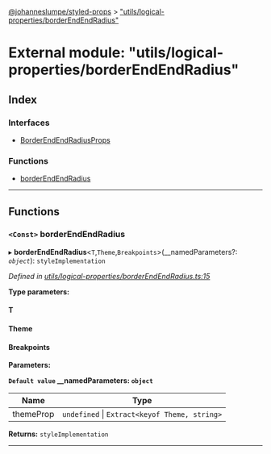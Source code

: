 [@johanneslumpe/styled-props](../README.md) > ["utils/logical-properties/borderEndEndRadius"](../modules/_utils_logical_properties_borderendendradius_.md)

# External module: "utils/logical-properties/borderEndEndRadius"

## Index

### Interfaces

* [BorderEndEndRadiusProps](../interfaces/_utils_logical_properties_borderendendradius_.borderendendradiusprops.md)

### Functions

* [borderEndEndRadius](_utils_logical_properties_borderendendradius_.md#borderendendradius)

---

## Functions

<a id="borderendendradius"></a>

### `<Const>` borderEndEndRadius

▸ **borderEndEndRadius**<`T`,`Theme`,`Breakpoints`>(__namedParameters?: *`object`*): `styleImplementation`

*Defined in [utils/logical-properties/borderEndEndRadius.ts:15](https://github.com/johanneslumpe/styled-props/blob/8e709f1/src/utils/logical-properties/borderEndEndRadius.ts#L15)*

**Type parameters:**

#### T 
#### Theme 
#### Breakpoints 
**Parameters:**

**`Default value` __namedParameters: `object`**

| Name | Type |
| ------ | ------ |
| themeProp | `undefined` \| `Extract<keyof Theme, string>` |

**Returns:** `styleImplementation`

___

